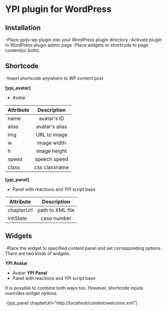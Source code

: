 YPI plugin for WordPress
============

Installation 
-------------------
-Place ypijs-wp plugin into your WordPress plugin directory
-Activate plugin in WordPress plugin admin page
-Place widgets or shortcode to page content(or both). 

Shortcode
-------------------
-Insert shortcode anywhere to WP content post

**[ypi_avatar]**
- Avatar

| Attribute     | Description      |           
| ------------- |:----------------:|
| name          | avatar's ID      |
| alias         | avatar's alias   |
| img           | URL to image     |
| w             | image width      |
| h             | image height     |
| speed         | speech speed     |
| class         | css classname    |

**[ypi_panel]**
- Panel with reactions and YPI script base

| Attribute     | Description      |           
| ------------- |:----------------:|
| chapterUrl    | path to XML file |
| initState     | case number      |

Widgets
-------------------
-Place the widget to specified content panel and set corresponding options. There are two kinds of widgets.

**YPI Avatar**
- Avatar
**YPI Panel**
- Panel with reactions and YPI script base 

It is possible to combine both ways too. However, shortcode inputs overrides widget options. 

-[ypi_panel chapterUrl="http://localhost/content/welcome.xml"]



